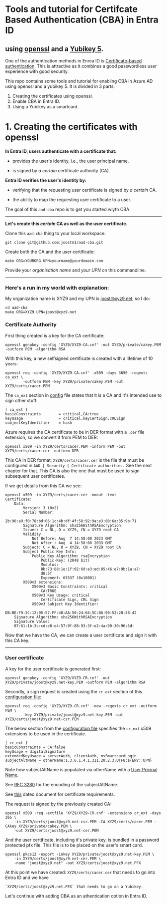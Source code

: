 # Tools and tutorial for Certifcate Based Authentication (CBA) in Entra ID
## using [openssl](https://www.openssl.org/) and a [Yubikey 5](https://www.yubico.com/products/yubikey-5-overview/).


One of the authentication methods in Enrea ID is [Certificate-based authentication](https://learn.microsoft.com/en-us/azure/active-directory/authentication/concept-certificate-based-authentication).
This is attractive as it combines a good passwordless user experience with good security.

This repo contains some tools and tutorial for enabling CBA in Azure AD using openssl and a yubikey 5.
It is divided in 3 parts:

1. Creating the certificates using openssl.
2. Enable CBA in Entra ID.
3. Using a Yubikey as a smartcard.


# 1. Creating the certificates with openssl


**In Entra ID, users authenticate with a certificate that:**

- provides the user's identity, i.e., the user principal name.

- is signed by _a certain_ certificate authority (CA).

**Entra ID verifies the user's identity by:**

- verifying that the requesting user certificate is signed by _a certain_ CA.

- the ability to map the requesting user certificate to a user.


The goal of this `aad-cba` repo is to get you started wiyth CBA.

____
**Let's create this _certain_ CA as well as the user certificate.**

Clone this `aad-cba` thing to your local workspace:

	git clone git@github.com:joostm1/aad-cba.git

Create both the CA and the user certificate:

	make ORG=YOURORG UPN=yourname@yourdomain.com

Provide your *organisation name* and *your UPN* on this commandline. 
____
### Here's a run in my world with explanation:

My organization name is XYZ9 and my UPN is joost@xyz9.net, so I do:

	cd aad-cba
	make ORG=XYZ9 UPN=joost@xyz9.net

### Certificate Authority

First thing created is a key for the CA certificate:

	openssl genpkey -config 'XYZ9/XYZ9-CA.cnf' -out XYZ9/private/cakey.PEM -outform PEM -algorithm RSA
      
With this key, a new selfsigned certificate is created with a lifetime of 10 years:

	openssl req -config 'XYZ9/XYZ9-CA.cnf' -x509 -days 3650 -reqexts ca_ext \
        	-outform PEM -key XYZ9/private/cakey.PEM -out XYZ9/certs/cacer.PEM

The `ca_ext` section in [config](ORG-CA.cnf) file states that it is a CA and it's intended use to sign other stuff:

	[ ca_ext ]
	basicConstraints        = critical,CA:true
	keyUsage                = critical,keyCertSign,cRLSign
	subjectKeyIdentifier    = hash

Azure requires the CA certificate to be in DER format with a `.cer` file extension, so we convert it from PEM to DER:

	openssl x509 -in XYZ9/certs/cacer.PEM -inform PEM -out XYZ9/certs/cacer.cer -outform DER

This CA in DER format, `XYZ9/certs/cacer.cer` is the file that must be configured in 
	`AAD | Security | Certificate authorities.`
See the next chapter for that. This CA is also the one that must be used to *sign* subsequent user certificates.

If we get details from this CA we see:

	openssl x509 -in XYZ9/certs/cacer.cer -noout -text
	Certificate:
	    Data:
        	Version: 3 (0x2)
        	Serial Number:
	            2b:96:a0:f0:78:bd:06:1c:4b:df:4f:58:92:9a:e3:80:6a:35:9b:71
        	Signature Algorithm: sha256WithRSAEncryption
        	Issuer: C = NL, O = XYZ9, CN = XYZ9 root CA
        	Validity
	            Not Before: Aug  7 14:58:08 2023 GMT
            	Not After : Aug  4 14:58:08 2033 GMT
        	Subject: C = NL, O = XYZ9, CN = XYZ9 root CA
        	Subject Public Key Info:
	            Public Key Algorithm: rsaEncryption
                	Public-Key: (2048 bit)
                	Modulus:
                    8b:73:88:1e:1f:02:6d:e3:ed:85:46:e7:9b:1a:a7:
                    d8:5f
                	Exponent: 65537 (0x10001)
        	X509v3 extensions:
            	X509v3 Basic Constraints: critical
	                CA:TRUE
    	        X509v3 Key Usage: critical
        	        Certificate Sign, CRL Sign
            	X509v3 Subject Key Identifier:
                	DB:BE:F9:2C:12:05:57:FF:48:AA:50:24:64:5C:B6:99:52:20:38:42
    	Signature Algorithm: sha256WithRSAEncryption
    	Signature Value:
        07:61:1b:3c:cd:e8:e4:57:9f:88:93:3f:e2:4a:90:30:96:5d:

Now that we have the CA, we can create a user certificate and sign it with this CA key.
______
### User certificate

A key for the user certificate is generated first:

	openssl genpkey -config 'XYZ9/XYZ9-CR.cnf' -out XYZ9/private/joost@xyz9.net-key.PEM -outform PEM -algorithm RSA

Secondly, a sign request is created using the `cr_ext` section of this [configuration file](ORG-CR.cnf):

	openssl req -config 'XYZ9/XYZ9-CR.cnf' -new -reqexts cr_ext -outform PEM \
	        -key XYZ9/private/joost@xyz9.net-key.PEM -out XYZ9/certs/joost@xyz9.net-csr.PEM

The below section from the [configuration file](ORG-CR.cnf) specifies the `cr_ext` x509 extensions to be used in the certificate. 

	[ cr_ext ]
	basicConstraints = CA:false
	keyUsage = digitalSignature
	extendedKeyUsage = serverAuth, clientAuth, msSmartcardLogin
	subjectAltName = otherName:1.3.6.1.4.1.311.20.2.3;UTF8:${ENV::UPN}

Note how subjectAltName is populated via otherName with a [User Pricipal Name](https://oidref.com/1.3.6.1.4.1.311.20.2.3).

See [RFC 3280](https://www.ietf.org/rfc/rfc3280.txt) for the encoding of the subjectAltName.

See [this](https://learn.microsoft.com/en-us/troubleshoot/windows-server/windows-security/enabling-smart-card-logon-third-party-certification-authorities) dated document for certificate requirements.


The request is signed by the previously created CA:

	openssl x509 -req -extfile 'XYZ9/XYZ9-CR.cnf' -extensions cr_ext -days 365 \
		-in XYZ9/certs/joost@xyz9.net-csr.PEM -CA XYZ9/certs/cacer.PEM -CAkey XYZ9/private/cakey.PEM \
		-out XYZ9/certs/joost@xyz9.net-cer.PEM

And the user certificate, including it's private key, is bundled in a password protected pfx file. 
This file is to be placed on the user's smart card.

 	openssl pkcs12 -export -inkey XYZ9/private/joost@xyz9.net-key.PEM \
 		-in XYZ9/certs/joost@xyz9.net-cer.PEM \
		-name "joost@xyz9.net" -out XYZ9/certs/joost@xyz9.net.PFX




At this point we have created:
	`XYZ9/certs/cacer.cer` that needs to go into Entra ID and we have 

 
 	`XYZ9/certs/joost@xyz9.net.PFX` that needs to go on a Yubikey.

Let's continue with adding CBA as an athentication option in Entra ID.
